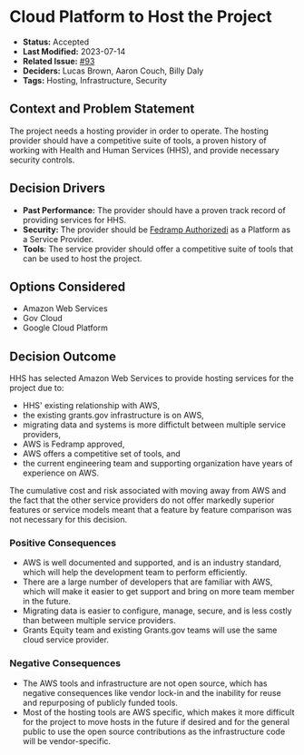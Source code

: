 # Cloud Platform to Host the Project

- **Status:** Accepted
- **Last Modified:** 2023-07-14 <!-- REQUIRED -->
- **Related Issue:** [#93](https://github.com/HHS/grants-api/issues/93) <!-- RECOMMENDED -->
- **Deciders:** Lucas Brown, Aaron Couch, Billy Daly <!-- REQUIRED -->
- **Tags:** Hosting, Infrastructure, Security <!-- OPTIONAL -->

## Context and Problem Statement

The project needs a hosting provider in order to operate. The hosting provider should have a competitive suite of tools, a proven history of working with Health and Human Services (HHS), and provide necessary security controls.

## Decision Drivers <!-- RECOMMENDED -->

- **Past Performance:** The provider should have a proven track record of providing services for HHS.
- **Security:** The provider should be [Fedramp Authorizedi](https://marketplace.fedramp.gov/products) as a Platform as a Service Provider. 
- **Tools**: The service provider should offer a competitive suite of tools that can be used to host the project.

## Options Considered

- Amazon Web Services 
- Gov Cloud 
- Google Cloud Platform 

## Decision Outcome <!-- REQUIRED -->

HHS has selected Amazon Web Services to provide hosting services for the project due to:
* HHS' existing relationship with AWS,
* the existing grants.gov infrastructure is on AWS,
* migrating data and systems is more diffictult between multiple service providers,
* AWS is Fedramp approved,
* AWS offers a competitive set of tools, and
* the current engineering team and supporting organization have years of experience on AWS.

The cumulative cost and risk associated with moving away from AWS and the fact that the other service providers do not offer markedly superior features or service models meant that a feature by feature comparison was not necessary for this decision.

### Positive Consequences <!-- OPTIONAL -->

- AWS is well documented and supported, and is an industry standard, which will help the development team to perform efficiently.
- There are a large number of developers that are familiar with AWS, which will make it easier to get support and bring on more team member in the future.
- Migrating data is easier to configure, manage, secure, and is less costly than between multiple service providers.
- Grants Equity team and existing Grants.gov teams will use the same cloud service provider.

### Negative Consequences <!-- OPTIONAL -->

- The AWS tools and infrastructure are not open source, which has negative consequences like vendor lock-in and the inability for reuse and repurposing of publicly funded tools.
- Most of the hosting tools are AWS specific, which makes it more difficult for the project to move hosts in the future if desired and for the general public to use the open source contributions as the infrastructure code will be vendor-specific.
